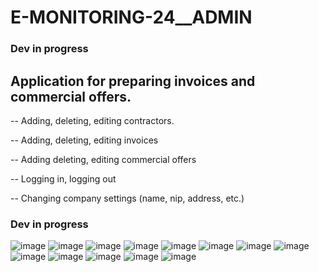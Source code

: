 # E-MONITORING-24__ADMIN
### Dev in progress
## Application for preparing invoices and commercial offers.

-- Adding, deleting, editing contractors.

-- Adding, deleting, editing invoices

-- Adding deleting, editing commercial offers

-- Logging in, logging out

-- Changing company settings (name, nip, address, etc.)

### Dev in progress

![image](https://user-images.githubusercontent.com/96912962/210258231-ad15006a-0845-43e4-ab84-0e59d3b2d989.png)
![image](https://user-images.githubusercontent.com/96912962/205341785-2d191ceb-5e82-4f2f-968d-dff94af612e9.png)
![image](https://user-images.githubusercontent.com/96912962/205341944-e3a51e67-7d4d-44b8-b793-3686f6aab6d5.png)
![image](https://user-images.githubusercontent.com/96912962/205342065-ecdc7d4a-cd73-45f4-8ae2-9ec866433184.png)
![image](https://user-images.githubusercontent.com/96912962/205342110-f37bc94a-c4ff-4382-998a-aa278a0c2109.png)
![image](https://user-images.githubusercontent.com/96912962/205342240-22447d21-6b3b-4098-9251-12d94c196c9c.png)
![image](https://user-images.githubusercontent.com/96912962/205342280-31192f78-1882-42b4-a0f4-577ea247dd32.png)
![image](https://user-images.githubusercontent.com/96912962/205342342-6e4c6e32-ec48-4cfc-a17d-c292ef48bb8b.png)
![image](https://user-images.githubusercontent.com/96912962/205342438-e78b00fa-dce1-4b52-9668-ebae75e73845.png)
![image](https://user-images.githubusercontent.com/96912962/210532208-953cd014-4f7b-44c4-98c4-a45c93b8ce51.png)
![image](https://user-images.githubusercontent.com/96912962/205342467-eceaf225-055a-4482-a32e-90df96bc4bb3.png)
![image](https://user-images.githubusercontent.com/96912962/205342520-be0e15f8-6dcb-491d-87ee-5a8ac775c224.png)
![image](https://user-images.githubusercontent.com/96912962/210140793-81191a8d-8c0d-4d36-80a5-b16b7418e1ab.png)

